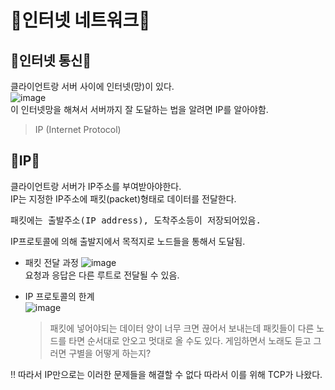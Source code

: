 # 🍦인터넷 네트워크🍦

## 🍑인터넷 통신🍑  
클라이언트랑 서버 사이에 인터넷(망)이 있다.  
![image](https://user-images.githubusercontent.com/77817094/173189929-45d6f0f5-2859-48b4-b7dc-1b0b43ea0391.png)  
이 인터넷망을 해쳐서 서버까지 잘 도달하는 법을 알려면 IP를 알아야함.
> IP (Internet Protocol)  

## 🍑IP🍑  
클라이언트랑 서버가 IP주소를 부여받아야한다.  
IP는 지정한 IP주소에 패킷(packet)형태로 데이터를 전달한다.  
<pre>
패킷에는 출발주소(IP address), 도착주소등이 저장되어있음.
</pre>  
IP프로토콜에 의해 출발지에서 목적지로 노드들을 통해서 도달됨.  
* 패킷 전달 과정
![image](https://user-images.githubusercontent.com/77817094/173190097-81f6d0a8-b2b5-4c14-9c86-e64205e1ebd5.png)  
요청과 응답은 다른 루트로 전달될 수 있음.  

* IP 프로토콜의 한계  
![image](https://user-images.githubusercontent.com/77817094/173190176-f7c630c7-394b-426f-8680-546dbfe6de57.png)  
    > 패킷에 넣어야되는 데이터 양이 너무 크면 끊어서 보내는데 패킷들이 다른 노드를 타면 순서대로 안오고 멋대로 올 수도 있다. 
    게임하면서 노래도 듣고 그러면 구별을 어떻게 하는지? 

‼ 따라서 IP만으로는 이러한 문제들을 해결할 수 없다 따라서 이를 위해 TCP가 나왔다.